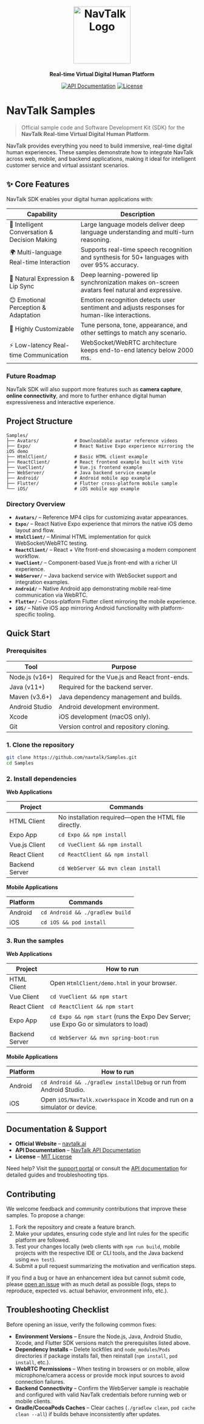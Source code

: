 <div align="center">

# <img src="https://api.navtalk.ai/uploadFiles/navtalk.png" alt="NavTalk Logo" width="150" height="auto">

**Real-time Virtual Digital Human Platform**

[![API Documentation](https://img.shields.io/badge/API-Documentation-green)](https://www.navtalk.ai/docs)
[![License](https://img.shields.io/badge/License-MIT-green)](https://opensource.org/licenses/MIT)

</div>


# NavTalk Samples

> Official sample code and Software Development Kit (SDK) for the **NavTalk Real-time Virtual Digital Human Platform**.

NavTalk provides everything you need to build immersive, real-time digital human experiences. These samples demonstrate how to
integrate NavTalk across web, mobile, and backend applications, making it ideal for intelligent customer service and virtual
assistant scenarios.



## ✨ Core Features

NavTalk SDK enables your digital human applications with:

| Capability | Description |
| --- | --- |
| 🧠 Intelligent Conversation & Decision Making | Large language models deliver deep language understanding and multi-turn reasoning. |
| 🌍 Multi-language Real-time Interaction | Supports real-time speech recognition and synthesis for 50+ languages with over 95% accuracy. |
| 👄 Natural Expression & Lip Sync | Deep learning-powered lip synchronization makes on-screen avatars feel natural and expressive. |
| 😊 Emotional Perception & Adaptation | Emotion recognition detects user sentiment and adjusts responses for human-like interactions. |
| 🎨 Highly Customizable | Tune persona, tone, appearance, and other settings to match any scenario. |
| ⚡ Low-latency Real-time Communication | WebSocket/WebRTC architecture keeps end-to-end latency below 2000 ms. |

### Future Roadmap

NavTalk SDK will also support more features such as **camera capture**, **online connectivity**, and more to further enhance digital human expressiveness and interactive experience.



## Project Structure

```
Samples/
├── Avatars/             # Downloadable avatar reference videos
├── Expo/                # React Native Expo experience mirroring the iOS demo
├── HtmlClient/          # Basic HTML client example
├── ReactClient/         # React frontend example built with Vite
├── VueClient/           # Vue.js frontend example
├── WebServer/           # Java backend service example
├── Android/             # Android mobile app example
├── Flutter/             # Flutter cross-platform mobile sample
└── iOS/                 # iOS mobile app example
```

### Directory Overview

- **`Avatars/`** – Reference MP4 clips for customizing avatar appearances.
- **`Expo/`** – React Native Expo experience that mirrors the native iOS demo layout and flow.
- **`HtmlClient/`** – Minimal HTML implementation for quick WebSocket/WebRTC testing.
- **`ReactClient/`** – React + Vite front-end showcasing a modern component workflow.
- **`VueClient/`** – Component-based Vue.js front-end with a richer UI experience.
- **`WebServer/`** – Java backend service with WebSocket support and integration examples.
- **`Android/`** – Native Android app demonstrating mobile real-time communication via WebRTC.
- **`Flutter/`** – Cross-platform Flutter client mirroring the mobile experience.
- **`iOS/`** – Native iOS app mirroring Android functionality with platform-specific tooling.


## Quick Start

### Prerequisites

| Tool | Purpose |
| --- | --- |
| Node.js (v16+) | Required for the Vue.js and React front-ends. |
| Java (v11+) | Required for the backend server. |
| Maven (v3.6+) | Java dependency management and builds. |
| Android Studio | Android development environment. |
| Xcode | iOS development (macOS only). |
| Git | Version control and repository cloning. |

### 1. Clone the repository

```bash
git clone https://github.com/navtalk/Samples.git
cd Samples
```

### 2. Install dependencies

**Web Applications**

| Project | Commands |
| --- | --- |
| HTML Client | No installation required—open the HTML file directly. |
| Expo App | `cd Expo && npm install` |
| Vue.js Client | `cd VueClient && npm install` |
| React Client | `cd ReactClient && npm install` |
| Backend Server | `cd WebServer && mvn clean install` |

**Mobile Applications**

| Platform | Commands |
| --- | --- |
| Android | `cd Android && ./gradlew build` |
| iOS | `cd iOS && pod install` |

### 3. Run the samples

**Web Applications**

| Project | How to run |
| --- | --- |
| HTML Client | Open `HtmlClient/demo.html` in your browser. |
| Vue Client | `cd VueClient && npm start` |
| React Client | `cd ReactClient && npm start` |
| Expo App | `cd Expo && npm start` (runs the Expo Dev Server; use Expo Go or simulators to load) |
| Backend Server | `cd WebServer && mvn spring-boot:run` |

**Mobile Applications**

| Platform | How to run |
| --- | --- |
| Android | `cd Android && ./gradlew installDebug` or run from Android Studio. |
| iOS | Open `iOS/NavTalk.xcworkspace` in Xcode and run on a simulator or device. |


## Documentation & Support

- **Official Website** – [navtalk.ai](https://www.navtalk.ai)
- **API Documentation** – [NavTalk API Documentation](https://navtalk.gitbook.io/api)
- **License** – [MIT License](https://opensource.org/licenses/MIT)

Need help? Visit the [support portal](https://navtalk.ai/support/) or consult the [API documentation](https://navtalk.gitbook.io/api) for detailed guides and troubleshooting tips.


## Contributing

We welcome feedback and community contributions that improve these samples. To propose a change:

1. Fork the repository and create a feature branch.
2. Make your updates, ensuring code style and lint rules for the specific platform are followed.
3. Test your changes locally (web clients with `npm run build`, mobile projects with the respective IDE or CLI tools, and the Java backend using `mvn test`).
4. Submit a pull request summarizing the motivation and verification steps.

If you find a bug or have an enhancement idea but cannot submit code, please [open an issue](https://github.com/navtalk/Samples/issues) with as much detail as possible (logs, steps to reproduce, expected vs. actual behavior, environment info, etc.).


## Troubleshooting Checklist

Before opening an issue, verify the following common fixes:

- **Environment Versions** – Ensure the Node.js, Java, Android Studio, Xcode, and Flutter SDK versions match the prerequisites listed above.
- **Dependency Installs** – Delete lockfiles and `node_modules`/`Pods` directories if package installs fail, then reinstall (`npm install`, `pod install`, etc.).
- **WebRTC Permissions** – When testing in browsers or on mobile, allow microphone/camera access or provide mock input sources to avoid connection failures.
- **Backend Connectivity** – Confirm the WebServer sample is reachable and configured with valid NavTalk credentials before running web or mobile clients.
- **Gradle/CocoaPods Caches** – Clear caches (`./gradlew clean`, `pod cache clean --all`) if builds behave inconsistently after updates.

